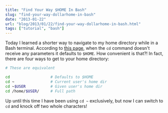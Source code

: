 ```yaml
---
title: "Find Your Way $HOME In Bash"
slug: "find-your-way-dollarhome-in-bash"
date: "2013-01-22"
url: "blog/2013/01/22/find-your-way-dollarhome-in-bash.html"
tags: ["tutorial", "bash"]
---
```


Today I learned a shorter way to navigate to my home directory while in a Bash terminal. According to [this page](https://linux.about.com/library/cmd/blcmdl1_cd.htm), when the `cd` command doesn't receive any parameters it defaults to `$HOME`. How convenient is that?! In fact, there are four ways to get to your home directory:

```bash
# These are equivalent

cd                  # Defaults to $HOME
cd ~                # Current user's home dir
cd ~$USER           # Given user's home dir
cd /home/$USER/     # Full path
```

Up until this time I have been using `cd ~` exclusively, but now I can switch to `cd` and knock off two whole characters!


